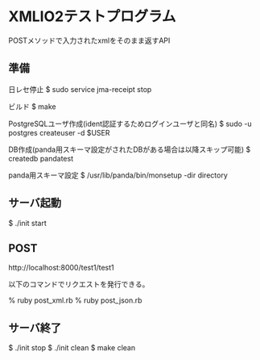 # XMLIO2テストプログラム

POSTメソッドで入力されたxmlをそのまま返すAPI

## 準備

日レセ停止
  $ sudo service jma-receipt stop

ビルド
  $ make

PostgreSQLユーザ作成(ident認証するためログインユーザと同名)
  $ sudo -u postgres createuser -d $USER

DB作成(panda用スキーマ設定がされたDBがある場合は以降スキップ可能)
  $ createdb pandatest

panda用スキーマ設定
  $ /usr/lib/panda/bin/monsetup -dir directory

## サーバ起動

$ ./init start

## POST

http://localhost:8000/test1/test1

以下のコマンドでリクエストを発行できる。

% ruby post_xml.rb
% ruby post_json.rb


## サーバ終了

$ ./init stop
$ ./init clean
$ make clean


